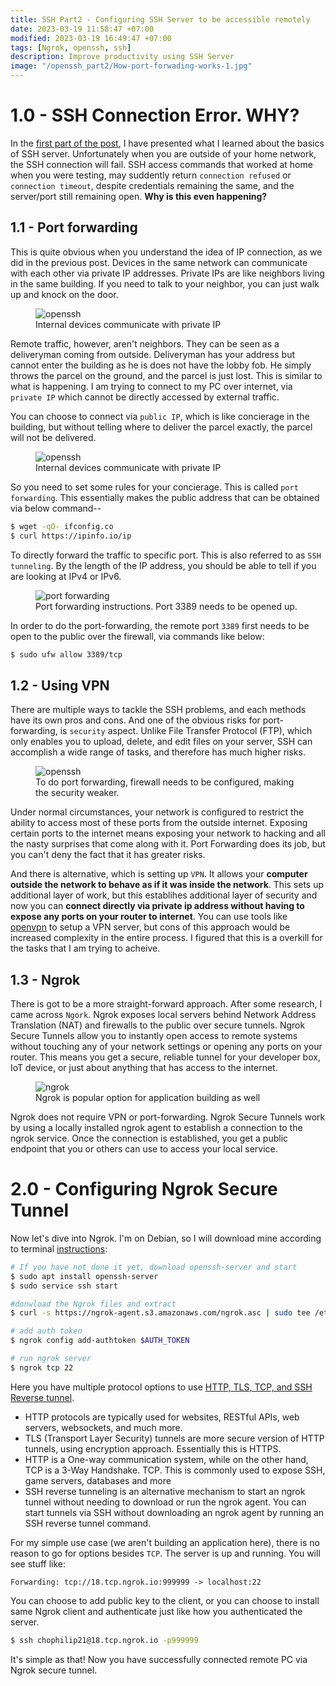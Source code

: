 ```yaml
---
title: SSH Part2 - Configuring SSH Server to be accessible remotely
date: 2023-03-19 11:58:47 +07:00
modified: 2023-03-19 16:49:47 +07:00
tags: [Ngrok, openssh, ssh]
description: Improve productivity using SSH Server
image: "/openssh_part2/How-port-forwading-works-1.jpg"
---
```


# 1.0 - SSH Connection Error. WHY?

In the [first part of the post](https://chophilip21.github.io/openssh), I have presented what I learned about the basics of SSH server. Unfortunately when you are outside of your home network, the SSH connection will fail.
SSH access commands that worked at home when you were testing, may suddently return `connection refused` or `connection timeout`, despite credentials remaining the same, and the server/port still remaining open. <b>Why is this even happening?</b>

## 1.1 - Port forwarding

This is quite obvious when you understand the idea of IP connection, as we did in the previous post. Devices in the same network can communicate with each other via private IP addresses. Private IPs are like neighbors living in the same building. If you need to talk to your neighbor, you can just walk up and knock on the door.

<figure>
<img src="https://media.geeksforgeeks.org/wp-content/uploads/20220517111808/privateip1.jpg" alt="openssh">
<figcaption>Internal devices communicate with private IP </figcaption>
</figure>

Remote traffic, however, aren't neighbors. They can be seen as a deliveryman coming from outside. Deliveryman has your address but cannot enter the building as he is does not have the lobby fob. He simply throws the parcel on the ground, and the parcel is just lost. This is similar to what is happening. I am trying to connect to my PC over internet, via `private IP` which cannot be directly accessed by external traffic. 

You can choose to connect via `public IP`, which is like concierage in the building, but without telling where to deliver the parcel exactly, the parcel will not be delivered.  

<figure>
<img src="https://www.stjamescourthotel.co.uk/images/Homepage_807x640/Head-Concierge%2C-Binoy-Nair-807-640f278.jpg?width=807&height=640&ext=.jpg" alt="openssh">
<figcaption>Internal devices communicate with private IP </figcaption>
</figure>

So you need to set some rules for your concierage. This is called `port forwarding`. This essentially makes the public address that can be obtained via below command-- 

```bash
$ wget -qO- ifconfig.co 
$ curl https://ipinfo.io/ip
```

To directly forward the traffic to specific port. This is also referred to as `SSH tunneling`. By the length of the IP address, you should be able to tell if you are looking at IPv4 or IPv6. 

<figure>
<img src="https://www.tommycoolman.com/wp-content/uploads/2021/08/ssh-tunneling-01-1024x203.jpg" alt="port forwarding">
<figcaption>Port forwarding instructions. Port 3389 needs to be opened up.</figcaption>
</figure>

In order to do the port-forwarding, the remote port `3389` first needs to be open to the public over the firewall, via commands like below:

```bash
$ sudo ufw allow 3389/tcp
```


## 1.2 - Using VPN

There are multiple ways to tackle the SSH problems, and each methods have its own pros and cons. And one of the obvious risks for port-forwarding, is `security` aspect. Unlike File Transfer Protocol (FTP), which only enables you to upload, delete, and edit files on your server, SSH can accomplish a wide range of tasks, and therefore has much higher risks. 

<figure>
<img src="/openssh_part2/How-port-forwading-works-1.jpg" alt="openssh">
<figcaption>To do port forwarding, firewall needs to be configured, making the security weaker.</figcaption>
</figure>

Under normal circumstances, your network is configured to restrict the ability to access most of these ports from the outside internet. Exposing certain ports to the internet means exposing your network to hacking and all the nasty surprises that come along with it. Port Forwarding does its job, but you can't deny the fact that it has greater risks.

And there is alternative, which is setting up `VPN`. It allows your **computer outside the network to behave as if it was inside the network**. This sets up additional layer of work, but this establihes additional layer of security and now you can **connect directly via private ip address without having to expose any ports on your router to internet**. You can use tools like [openvpn](https://openvpn.net/) to setup a VPN server, but cons of this approach would be increased complexity in the entire process. I figured that this is a overkill for the tasks that I am trying to acheive.  


## 1.3 - Ngrok

There is got to be a more straight-forward approach. After some research, I came across `Ngork`. Ngrok exposes local servers behind Network Address Translation (NAT) and firewalls to the public over secure tunnels. Ngrok Secure Tunnels allow you to instantly open access to remote systems without touching any of your network settings or opening any ports on your router. This means you get a secure, reliable tunnel for your developer box, IoT device, or just about anything that has access to the internet.


<figure>
<img src="https://uploads-ssl.webflow.com/63ed707844acb1ccf1ccb700/63eebf554563f71204a1fa66_architecture.png" alt="ngrok">
<figcaption>Ngrok is popular option for application building as well</figcaption>
</figure>

Ngrok does not require VPN or port-forwarding. Ngrok Secure Tunnels work by using a locally installed ngrok agent to establish a connection to the ngrok service. Once the connection is established, you get a public endpoint that you or others can use to access your local service.


# 2.0 - Configuring Ngrok Secure Tunnel

Now let's dive into Ngrok. I'm on Debian, so I will download mine according to terminal [instructions](https://ngrok.com/download):

```bash
# If you have not done it yet, download openssh-server and start
$ sudo apt install openssh-server
$ sudo service ssh start

#donwload the Ngrok files and extract
$ curl -s https://ngrok-agent.s3.amazonaws.com/ngrok.asc | sudo tee /etc/apt/trusted.gpg.d/ngrok.asc >/dev/null && echo "deb https://ngrok-agent.s3.amazonaws.com buster main" | sudo tee /etc/apt/sources.list.d/ngrok.list && sudo apt update && sudo apt install ngrok

# add auth token
$ ngrok config add-authtoken $AUTH_TOKEN

# run ngrok server
$ ngrok tcp 22
```

Here you have multiple protocol options to use [HTTP, TLS, TCP, and SSH Reverse tunnel](https://ngrok.com/docs/secure-tunnels/tunnels/http-tunnels/). 
- HTTP protocols are typically used for websites, RESTful APIs, web servers, websockets, and much more.
- TLS (Transport Layer Security) tunnels are more secure version of HTTP tunnels, using encryption approach. Essentially this is HTTPS. 
- HTTP is a One-way communication system, while on the other hand, TCP is a 3-Way Handshake. TCP. This is commonly used to expose SSH, game servers, databases and more
- SSH reverse tunneling is an alternative mechanism to start an ngrok tunnel without needing to download or run the ngrok agent. You can start tunnels via SSH without downloading an ngrok agent by running an SSH reverse tunnel command.

For my simple use case (we aren't building an application here), there is no reason to go for options besides `TCP`. The server is up and running. You will see stuff like:

`Forwarding: tcp://18.tcp.ngrok.io:999999 -> localhost:22`  

You can choose to add public key to the client, or you can choose to install same Ngrok client and authenticate just like how you authenticated the server.  

```bash
$ ssh chophilip21@18.tcp.ngrok.io -p999999
```

It's simple as that! Now you have successfully connected remote PC via Ngrok secure tunnel. 
